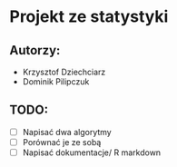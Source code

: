 # Projekt ze statystyki

## Autorzy:

-   Krzysztof Dziechciarz
-   Dominik Pilipczuk

## TODO:

-   [ ] Napisać dwa algorytmy
-   [ ] Porównać je ze sobą
-   [ ] Napisać dokumentacje/ R markdown
